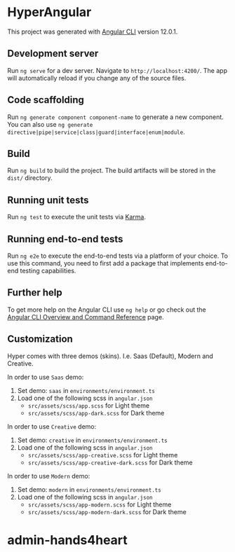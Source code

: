 # HyperAngular

This project was generated with [Angular CLI](https://github.com/angular/angular-cli) version 12.0.1.

## Development server

Run `ng serve` for a dev server. Navigate to `http://localhost:4200/`. The app will automatically reload if you change any of the source files.

## Code scaffolding

Run `ng generate component component-name` to generate a new component. You can also use `ng generate directive|pipe|service|class|guard|interface|enum|module`.

## Build

Run `ng build` to build the project. The build artifacts will be stored in the `dist/` directory.

## Running unit tests

Run `ng test` to execute the unit tests via [Karma](https://karma-runner.github.io).

## Running end-to-end tests

Run `ng e2e` to execute the end-to-end tests via a platform of your choice. To use this command, you need to first add a package that implements end-to-end testing capabilities.

## Further help

To get more help on the Angular CLI use `ng help` or go check out the [Angular CLI Overview and Command Reference](https://angular.io/cli) page.

## Customization

Hyper comes with three demos (skins). I.e. Saas (Default), Modern and Creative. 

In order to use `Saas` demo: <br >
1. Set demo: `saas` in `environments/environment.ts`
2. Load one of the following scss in `angular.json`
    * `src/assets/scss/app.scss` for Light theme
    * `src/assets/scss/app-dark.scss` for Dark theme

In order to use `Creative` demo:<br >
1. Set demo: `creative` in `environments/environment.ts`
2. Load one of the following scss in `angular.json`
    * `src/assets/scss/app-creative.scss` for Light theme
    * `src/assets/scss/app-creative-dark.scss` for Dark theme

In order to use  `Modern` demo:<br >
1. Set demo: `modern` in `environments/environment.ts`
2. Load one of the following scss in `angular.json`
    * `src/assets/scss/app-modern.scss` for Light theme
    * `src/assets/scss/app-modern-dark.scss` for Dark theme




# admin-hands4heart
